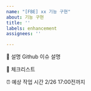```yaml
---
name: "[FBE] xx 기능 구현"
about: 기능 구현
title: ''
labels: enhancement
assignees: ''

---
```


💁 설명
Github 이슈 설명

📑 체크리스트

⏰ 예상 작업 시간
2/26 17:00전까지
